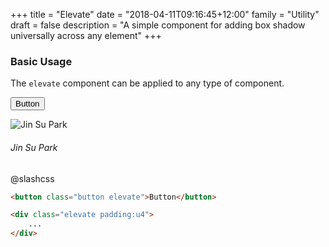+++
title = "Elevate"
date = "2018-04-11T09:16:45+12:00"
family = "Utility"
draft = false
description = "A simple component for adding box shadow universally across any element"
+++

### Basic Usage

The `elevate` component can be applied to any type of component.

<button class="button fill:white elevate button-grow:2 border-radius:round color:grey-d1 margin-bottom:u2">Button</button>

<div class="padding:u4 fill:white border-radius elevate">
	<div class="flag distribute-x:u4">
		<div class="flag/item">
			<img src="/assets/images/jin.jpg" class="media elevate border border-width:3px border-color:white media-size:md border-radius:round" alt="Jin Su Park">
		</div>
		<div class="flag/item font-height:1">
			<h6 class="margin:u0">Jin Su Park</h6>
			<p>@slashcss</p>
		</div>
	</div>
</div>

```html
<button class="button elevate">Button</button>

<div class="elevate padding:u4">
	...
</div>
```
